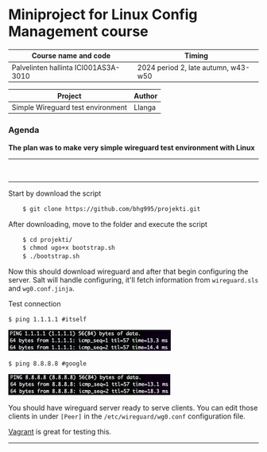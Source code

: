 # Miniproject for Linux Config Management course

| Course name and code | Timing 
|----------|---------|
| Palvelinten hallinta ICI001AS3A-3010     | 2024 period 2, late autumn, w43-w50 | 

| Project | Author |
|---------|---------|
| Simple Wireguard test environment | Llanga

### Agenda

**The plan was to make very simple wireguard test environment with Linux**

<hr>
<br>
<hr>

Start by download the script
```bash
	$ git clone https://github.com/bhg995/projekti.git
```
After downloading, move to the folder and execute the script
```bash
	$ cd projekti/
	$ chmod ugo+x bootstrap.sh 
	$ ./bootstrap.sh 
```

Now this should download wireguard and after that begin configuring the server. Salt will handle configuring, it'll fetch information from `wireguard.sls` and `wg0.conf.jinja`.

Test connection

	$ ping 1.1.1.1 #itself
 
 ![firstTest](https://github.com/bhg995/paha/blob/main/ias/1.1.1.1.png?raw=true)
 
 	$ ping 8.8.8.8 #google

![secondTest](https://github.com/bhg995/paha/blob/main/ias/8.8.8.8.png?raw=true)

You should have wireguard server ready to serve clients. You can edit those clients in under `[Peer]` in the `/etc/wireguard/wg0.conf` configuration file.

[Vagrant](https://developer.hashicorp.com/vagrant/install) is great for testing this.


<hr>

